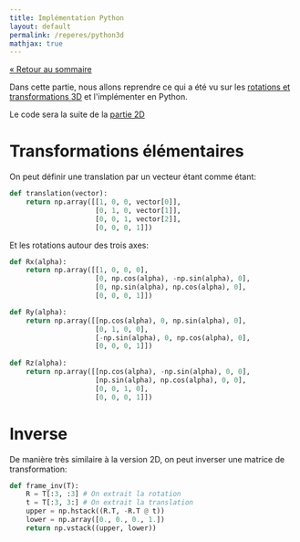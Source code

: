 ```yaml
---
title: Implémentation Python
layout: default
permalink: /reperes/python3d
mathjax: true
---
```


[&laquo; Retour au sommaire](/reperes)

Dans cette partie, nous allons reprendre ce qui a été vu sur les [rotations et transformations 3D](/reperes/3d)
et l'implémenter en Python.

Le code sera la suite de la [partie 2D](/reperes/python2d)

# Transformations élémentaires

On peut définir une translation par un vecteur étant comme étant:

```python
def translation(vector):
    return np.array([[1, 0, 0, vector[0]],
                     [0, 1, 0, vector[1]],
                     [0, 0, 1, vector[2]],
                     [0, 0, 0, 1]])
```

Et les rotations autour des trois axes:

```python
def Rx(alpha):
    return np.array([[1, 0, 0, 0],
                     [0, np.cos(alpha), -np.sin(alpha), 0],
                     [0, np.sin(alpha), np.cos(alpha), 0],
                     [0, 0, 0, 1]])

def Ry(alpha):
    return np.array([[np.cos(alpha), 0, np.sin(alpha), 0],
                     [0, 1, 0, 0],
                     [-np.sin(alpha), 0, np.cos(alpha), 0],
                     [0, 0, 0, 1]])
        
def Rz(alpha):
    return np.array([[np.cos(alpha), -np.sin(alpha), 0, 0],
                     [np.sin(alpha), np.cos(alpha), 0, 0],
                     [0, 0, 1, 0],
                     [0, 0, 0, 1]])
```

# Inverse

De manière très similaire à la version 2D, on peut inverser une matrice de transformation:

```python
def frame_inv(T):
    R = T[:3, :3] # On extrait la rotation
    t = T[:3, 3:] # On extrait la translation
    upper = np.hstack((R.T, -R.T @ t))
    lower = np.array([0., 0., 0., 1.])
    return np.vstack((upper, lower))
```

